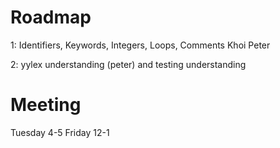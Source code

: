 # Roadmap

1: Identifiers, Keywords, Integers, Loops, Comments
    Khoi        Peter

2: yylex understanding (peter) and testing understanding

# Meeting
Tuesday   4-5
Friday    12-1
